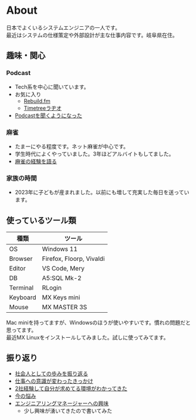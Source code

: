 
# About

日本でよくいるシステムエンジニアの一人です。  
最近はシステムの仕様策定や外部設計が主な仕事内容です。岐阜県在住。

## 趣味・関心

### Podcast

- Tech系を中心に聞いています。
- お気に入り
    - [Rebuild.fm](https://rebuild.fm)
    - [Timetreeラヂオ](https://open.spotify.com/show/09ziG4YfmeJl4fJzf8dzxo)
- [Podcastを聞くようになった](https://scrapbox.io/tnmt-note/Podcastを聞くようになった)

### 麻雀

- たまーにやる程度です。ネット麻雀が中心です。
- 学生時代によくやっていました。3年ほどアルバイトもしてました。
- [麻雀の経験を語る](https://scrapbox.io/tnmt-note/麻雀の経験を語る)

### 家族の時間

- 2023年に子どもが産まれました。以前にも増して充実した毎日を送っています。

## 使っているツール類

|   種類   |          ツール          |
| -------- | ------------------------ |
| OS       | Windows 11               |
| Browser  | Firefox, Floorp, Vivaldi |
| Editor   | VS Code, Mery            |
| DB       | A5:SQL Mk-2              |
| Terminal | RLogin                   |
| Keyboard | MX Keys mini             |
| Mouse    | MX MASTER 3S             |

Mac miniを持ってますが、Windowsのほうが使いやすいです。慣れの問題だと思ってます。  
最近MX Linuxをインストールしてみました。試しに使ってみてます。

## 振り返り

- [社会人としての歩みを振り返る](https://scrapbox.io/tnmt-note/社会人としての歩みを振り返る)
- [仕事への意識が変わったきっかけ](https://scrapbox.io/tnmt-note/仕事への意識が変わったきっかけ)
- [2社経験して自分が求めてる環境がわかってきた](https://scrapbox.io/tnmt-note/2社経験して自分が求めてる環境がわかってきた)
- [今の悩み](https://scrapbox.io/tnmt-note/今の悩み)
- [エンジニアリングマネージャーへの興味](https://scrapbox.io/tnmt-note/エンジニアリングマネージャーへの興味)
    - 少し興味が湧いてきたので書いてみた
